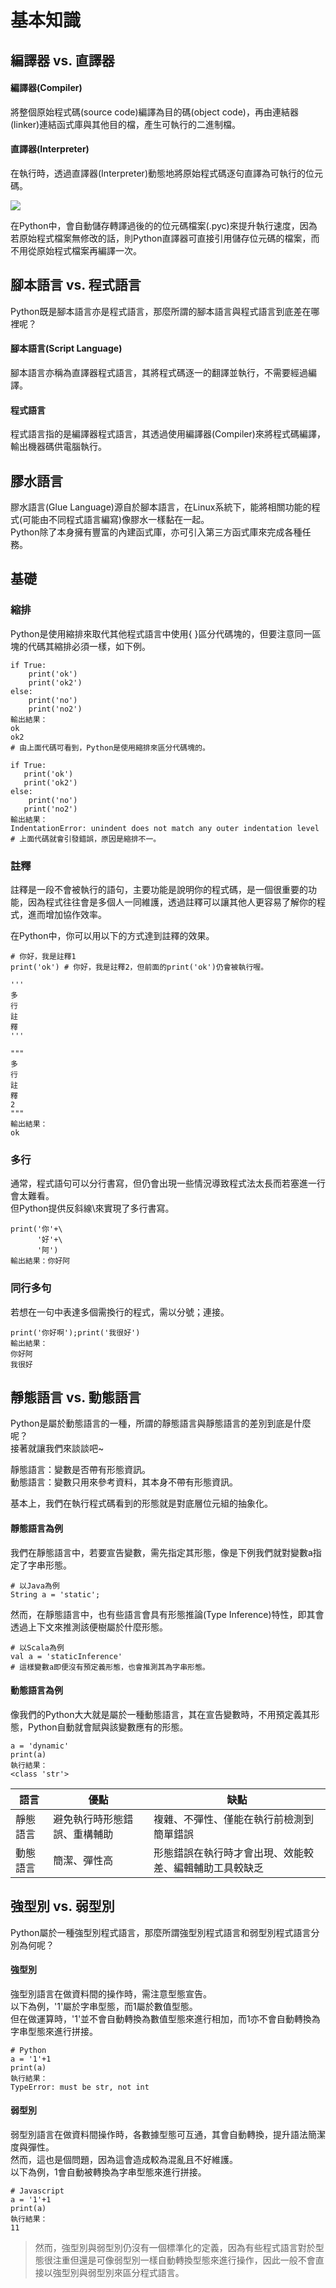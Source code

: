 # 基本知識

## 編譯器 vs. 直譯器

#### 編譯器\(Compiler\)

將整個原始程式碼\(source code\)編譯為目的碼\(object code\)，再由連結器\(linker\)連結函式庫與其他目的檔，產生可執行的二進制檔。

#### 直譯器\(Interpreter\)

在執行時，透過直譯器\(Interpreter\)動態地將原始程式碼逐句直譯為可執行的位元碼。

![](.gitbook/assets/bian-yi-zhi-yi.png)

在Python中，會自動儲存轉譯過後的的位元碼檔案\(.pyc\)來提升執行速度，因為若原始程式檔案無修改的話，則Python直譯器可直接引用儲存位元碼的檔案，而不用從原始程式檔案再編譯一次。

## 腳本語言 vs. 程式語言

Python既是腳本語言亦是程式語言，那麼所謂的腳本語言與程式語言到底差在哪裡呢？  


#### 腳本語言\(Script Language\)

腳本語言亦稱為直譯器程式語言，其將程式碼逐一的翻譯並執行，不需要經過編譯。

#### 程式語言

程式語言指的是編譯器程式語言，其透過使用編譯器\(Compiler\)來將程式碼編譯，輸出機器碼供電腦執行。

## 膠水語言

膠水語言\(Glue Language\)源自於腳本語言，在Linux系統下，能將相關功能的程式\(可能由不同程式語言編寫\)像膠水一樣黏在一起。  
Python除了本身擁有豐富的內建函式庫，亦可引入第三方函式庫來完成各種任務。

## 基礎

### 縮排

Python是使用縮排來取代其他程式語言中使用{ }區分代碼塊的，但要注意同一區塊的代碼其縮排必須一樣，如下例。

```text
if True:
    print('ok')
    print('ok2')
else:
    print('no')
    print('no2')
輸出結果：
ok
ok2
# 由上面代碼可看到，Python是使用縮排來區分代碼塊的。

if True:
   print('ok')
   print('ok2')
else:
    print('no')
   print('no2')
輸出結果：
IndentationError: unindent does not match any outer indentation level
# 上面代碼就會引發錯誤，原因是縮排不一。
```

### 註釋

註釋是一段不會被執行的語句，主要功能是說明你的程式碼，是一個很重要的功能，因為程式往往會是多個人一同維護，透過註釋可以讓其他人更容易了解你的程式，進而增加協作效率。  
  
在Python中，你可以用以下的方式達到註釋的效果。

```text
# 你好，我是註釋1
print('ok') # 你好，我是註釋2，但前面的print('ok')仍會被執行喔。

'''
多
行
註
釋
'''

"""
多
行
註
釋
2
"""
輸出結果：
ok
```

### 多行

通常，程式語句可以分行書寫，但仍會出現一些情況導致程式法太長而若塞進一行會太難看。  
但Python提供反斜線\來實現了多行書寫。

```text
print('你'+\
      '好'+\
      '阿')
輸出結果：你好阿
```

### 同行多句

若想在一句中表達多個需換行的程式，需以分號；連接。

```text
print('你好啊');print('我很好')
輸出結果：
你好阿
我很好
```

## 靜態語言 vs. 動態語言

Python是屬於動態語言的一種，所謂的靜態語言與靜態語言的差別到底是什麼呢？  
接著就讓我們來談談吧~

靜態語言：變數是否帶有形態資訊。  
動態語言：變數只用來參考資料，其本身不帶有形態資訊。  
  
基本上，我們在執行程式碼看到的形態就是對底層位元組的抽象化。

#### 靜態語言為例

我們在靜態語言中，若要宣告變數，需先指定其形態，像是下例我們就對變數a指定了字串形態。

```text
# 以Java為例
String a = 'static';
```

然而，在靜態語言中，也有些語言會具有形態推論\(Type Inference\)特性，即其會透過上下文來推測該便樹屬於什麼形態。

```text
# 以Scala為例
val a = 'staticInference'
# 這樣變數a即便沒有預定義形態，也會推測其為字串形態。
```

#### 動態語言為例

像我們的Python大大就是屬於一種動態語言，其在宣告變數時，不用預定義其形態，Python自動就會賦與該變數應有的形態。

```text
a = 'dynamic'
print(a)
執行結果：
<class 'str'>
```

| 語言 | 優點 | 缺點 |
| --- | --- | --- |
| 靜態語言 | 避免執行時形態錯誤、重構輔助 | 複雜、不彈性、僅能在執行前檢測到簡單錯誤 |
| 動態語言 | 簡潔、彈性高 | 形態錯誤在執行時才會出現、效能較差、編輯輔助工具較缺乏 |

## 強型別 vs. 弱型別

Python屬於一種強型別程式語言，那麼所謂強型別程式語言和弱型別程式語言分別為何呢？

#### 強型別

強型別語言在做資料間的操作時，需注意型態宣告。  
以下為例，'1'屬於字串型態，而1屬於數值型態。  
但在做運算時，'1'並不會自動轉換為數值型態來進行相加，而1亦不會自動轉換為字串型態來進行拼接。

```text
# Python
a = '1'+1
print(a)
執行結果：
TypeError: must be str, not int
```

#### 弱型別

弱型別語言在做資料間操作時，各數據型態可互通，其會自動轉換，提升語法簡潔度與彈性。  
然而，這也是個問題，因為這會造成較為混亂且不好維護。  
以下為例，1會自動被轉換為字串型態來進行拼接。

```text
# Javascript
a = '1'+1
print(a)
執行結果：
11
```

> 然而，強型別與弱型別仍沒有一個標準化的定義，因為有些程式語言對於型態很注重但還是可像弱型別一樣自動轉換型態來進行操作，因此一般不會直接以強型別與弱型別來區分程式語言。




